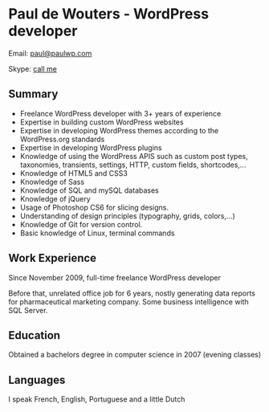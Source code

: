 # Paul de Wouters - WordPress developer #


Email: [paul@paulwp.com](mailto:paul@paulwp.com)

Skype: [call me](callto://pdewouters "skype me")

## Summary ##


- Freelance WordPress developer with 3+ years of experience
- Expertise in building custom WordPress websites
- Expertise in developing WordPress themes according to the WordPress.org standards
- Expertise in developing WordPress plugins
- Knowledge of using the WordPress APIS such as custom post types, taxonomies, transients, settings, HTTP, custom fields, shortcodes,...
- Knowledge of HTML5 and CSS3
- Knowledge of Sass
- Knowledge of SQL and mySQL databases
- Knowledge of jQuery
- Usage of Photoshop CS6 for slicing designs.
- Understanding of design principles (typography, grids, colors,...)
- Knowledge of Git for version control.
- Basic knowledge of Linux, terminal commands

## Work Experience ##

Since November 2009, full-time freelance WordPress developer

Before that, unrelated office job for 6 years, nostly generating data reports for pharmaceutical marketing company. Some business intelligence with SQL Server.

## Education ##

Obtained a bachelors degree in computer science in 2007 (evening classes)

## Languages ##

I speak French, English, Portuguese and a little Dutch

